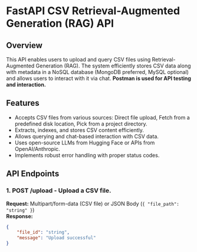 # FastAPI CSV Retrieval-Augmented Generation (RAG) API

## Overview
This API enables users to upload and query CSV files using Retrieval-Augmented Generation (RAG). The system efficiently stores CSV data along with metadata in a NoSQL database (MongoDB preferred, MySQL optional) and allows users to interact with it via chat. **Postman is used for API testing and interaction.**

## Features
- Accepts CSV files from various sources: Direct file upload, Fetch from a predefined disk location, Pick from a project directory.
- Extracts, indexes, and stores CSV content efficiently.
- Allows querying and chat-based interaction with CSV data.
- Uses open-source LLMs from Hugging Face or APIs from OpenAI/Anthropic.
- Implements robust error handling with proper status codes.

## API Endpoints

### **1. POST /upload** - Upload a CSV file.
**Request:** Multipart/form-data (CSV file) or JSON Body (`{ "file_path": "string" }`)  
**Response:**  
```json
{
    "file_id": "string",
    "message": "Upload successful"
}

